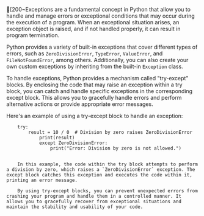 [200~Exceptions are a fundamental concept in Python that allow you to handle and manage errors or exceptional conditions that may occur during the execution of a program. When an exceptional situation arises, an exception object is raised, and if not handled properly, it can result in program termination.

Python provides a variety of built-in exceptions that cover different types of errors, such as `ZeroDivisionError`, `TypeError`, `ValueError`, and `FileNotFoundError`, among others. Additionally, you can also create your own custom exceptions by inheriting from the built-in `Exception` class.

To handle exceptions, Python provides a mechanism called "try-except" blocks. By enclosing the code that may raise an exception within a try block, you can catch and handle specific exceptions in the corresponding except block. This allows you to gracefully handle errors and perform alternative actions or provide appropriate error messages.

Here's an example of using a try-except block to handle an exception:


		try:
			result = 10 / 0  # Division by zero raises ZeroDivisionError
				print(result)
				except ZeroDivisionError:
					print("Error: Division by zero is not allowed.")
	    

	    In this example, the code within the try block attempts to perform a division by zero, which raises a `ZeroDivisionError` exception. The except block catches this exception and executes the code within it, printing an error message.

	    By using try-except blocks, you can prevent unexpected errors from crashing your program and handle them in a controlled manner. It allows you to gracefully recover from exceptional situations and maintain the stability and usability of your code.

